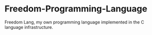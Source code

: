 # Freedom-Programming-Language
Freedom Lang, my own programming language implemented in the C language infrastructure.

